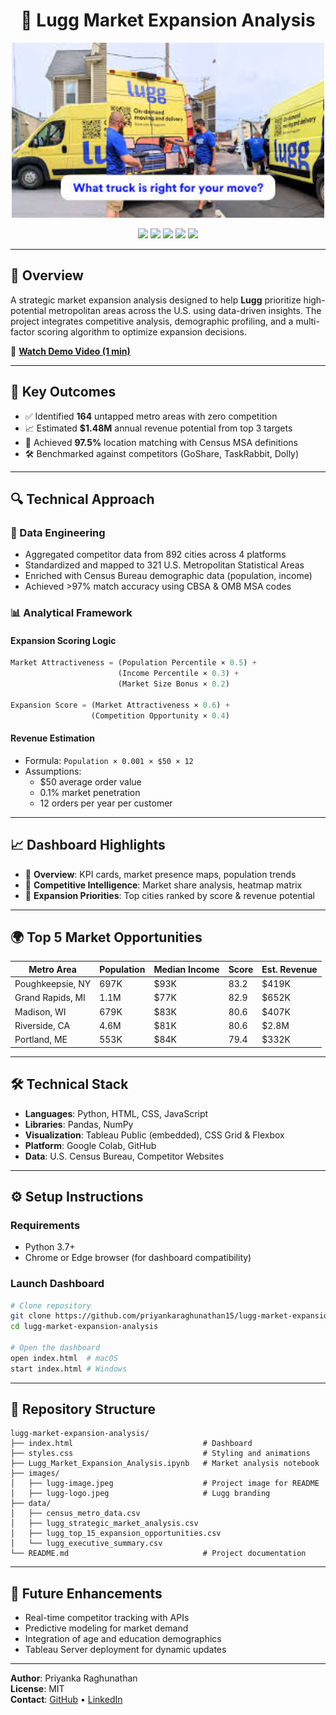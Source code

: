 
<h1 align="center">🚚 Lugg Market Expansion Analysis</h1>

<p align="center">
  <img src="images/lugg-image.jpeg" alt="Lugg Moving Truck" width="500"/>
</p>

<p align="center">
  <img src="https://img.shields.io/badge/Python-3776AB?style=for-the-badge&logo=python&logoColor=white" />
  <img src="https://img.shields.io/badge/Tableau-E97627?style=for-the-badge&logo=tableau&logoColor=white" />
  <img src="https://img.shields.io/badge/HTML5-E34F26?style=for-the-badge&logo=html5&logoColor=white" />
  <img src="https://img.shields.io/badge/CSS3-1572B6?style=for-the-badge&logo=css3&logoColor=white" />
  <img src="https://img.shields.io/badge/JavaScript-F7DF1E?style=for-the-badge&logo=javascript&logoColor=black" />
</p>

---

## 📌 Overview

A strategic market expansion analysis designed to help **Lugg** prioritize high-potential metropolitan areas across the U.S. using data-driven insights. The project integrates competitive analysis, demographic profiling, and a multi-factor scoring algorithm to optimize expansion decisions.

🎥 **[Watch Demo Video (1 min)](https://drive.google.com/file/d/1vf7u3VIbbswkIVTHFkTCqZjW8F8B0xRj/view?usp=sharing)**

---

## 🎯 Key Outcomes

- ✅ Identified **164** untapped metro areas with zero competition
- 📈 Estimated **$1.48M** annual revenue potential from top 3 targets
- 🧭 Achieved **97.5%** location matching with Census MSA definitions
- 🛠 Benchmarked against competitors (GoShare, TaskRabbit, Dolly)

---

## 🔍 Technical Approach

### 🔧 Data Engineering

- Aggregated competitor data from 892 cities across 4 platforms
- Standardized and mapped to 321 U.S. Metropolitan Statistical Areas
- Enriched with Census Bureau demographic data (population, income)
- Achieved >97% match accuracy using CBSA & OMB MSA codes

### 📊 Analytical Framework

#### Expansion Scoring Logic

```python
Market Attractiveness = (Population Percentile × 0.5) + 
                        (Income Percentile × 0.3) + 
                        (Market Size Bonus × 0.2)

Expansion Score = (Market Attractiveness × 0.6) + 
                  (Competition Opportunity × 0.4)
```

#### Revenue Estimation

- Formula: `Population × 0.001 × $50 × 12`
- Assumptions:
  - $50 average order value
  - 0.1% market penetration
  - 12 orders per year per customer

---

## 📈 Dashboard Highlights

- 📍 **Overview**: KPI cards, market presence maps, population trends
- 🧠 **Competitive Intelligence**: Market share analysis, heatmap matrix
- 🚀 **Expansion Priorities**: Top cities ranked by score & revenue potential

---

## 🌍 Top 5 Market Opportunities

| Metro Area             | Population | Median Income | Score | Est. Revenue |
|------------------------|------------|---------------|-------|---------------|
| Poughkeepsie, NY       | 697K       | $93K          | 83.2  | $419K         |
| Grand Rapids, MI       | 1.1M       | $77K          | 82.9  | $652K         |
| Madison, WI            | 679K       | $83K          | 80.6  | $407K         |
| Riverside, CA          | 4.6M       | $81K          | 80.6  | $2.8M         |
| Portland, ME           | 553K       | $84K          | 79.4  | $332K         |

---

## 🛠 Technical Stack

- **Languages**: Python, HTML, CSS, JavaScript
- **Libraries**: Pandas, NumPy
- **Visualization**: Tableau Public (embedded), CSS Grid & Flexbox
- **Platform**: Google Colab, GitHub
- **Data**: U.S. Census Bureau, Competitor Websites

---

## ⚙️ Setup Instructions

### Requirements

- Python 3.7+
- Chrome or Edge browser (for dashboard compatibility)

### Launch Dashboard

```bash
# Clone repository
git clone https://github.com/priyankaraghunathan15/lugg-market-expansion-analysis.git
cd lugg-market-expansion-analysis

# Open the dashboard
open index.html  # macOS
start index.html # Windows
```

---

## 📂 Repository Structure

```
lugg-market-expansion-analysis/
├── index.html                             # Dashboard
├── styles.css                             # Styling and animations
├── Lugg_Market_Expansion_Analysis.ipynb   # Market analysis notebook
├── images/
│   ├── lugg-image.jpeg                    # Project image for README 
│   ├── lugg-logo.jpeg                     # Lugg branding
├── data/
│   ├── census_metro_data.csv
│   ├── lugg_strategic_market_analysis.csv
│   ├── lugg_top_15_expansion_opportunities.csv
│   └── lugg_executive_summary.csv
└── README.md                              # Project documentation
```

---

## 🚀 Future Enhancements

- Real-time competitor tracking with APIs
- Predictive modeling for market demand
- Integration of age and education demographics
- Tableau Server deployment for dynamic updates

---

**Author**: Priyanka Raghunathan  
**License**: MIT  
**Contact**: [GitHub](https://github.com/priyankaraghunathan15) • [LinkedIn](https://www.linkedin.com/in/priyankaraghunathan)
